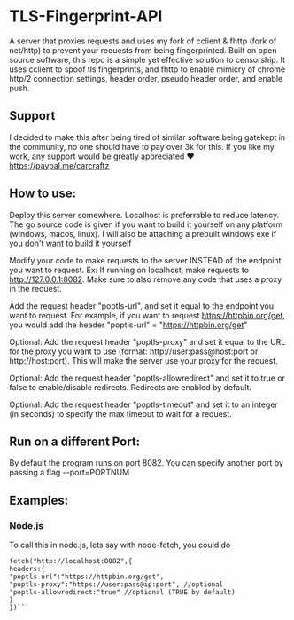 # TLS-Fingerprint-API

A server that proxies requests and uses my fork of cclient & fhttp (fork of net/http) to prevent your requests from being fingerprinted. Built on open source software, this repo is a simple yet effective solution to censorship. It uses cclient to spoof tls fingerprints, and fhttp to enable mimicry of chrome http/2 connection settings, header order, pseudo header order, and enable push.

## Support

I decided to make this after being tired of similar software being gatekept in the community, no one should have to pay over 3k for this. If you like my work, any support would be greatly appreciated ❤️
https://paypal.me/carcraftz

## How to use:

Deploy this server somewhere. Localhost is preferrable to reduce latency. The go source code is given if you want to build it yourself on any platform (windows, macos, linux). I will also be attaching a prebuilt windows exe if you don't want to build it yourself

Modify your code to make requests to the server INSTEAD of the endpoint you want to request. Ex: If running on localhost, make requests to http://127.0.0.1:8082. Make sure to also remove any code that uses a proxy in the request.

Add the request header "poptls-url", and set it equal to the endpoint you want to request. For example, if you want to request https://httpbin.org/get, you would add the header "poptls-url" = "https://httpbin.org/get"

Optional: Add the request header "poptls-proxy" and set it equal to the URL for the proxy you want to use (format: http://user:pass@host:port or http://host:port). This will make the server use your proxy for the request.

Optional: Add the request header "poptls-allowredirect" and set it to true or false to enable/disable redirects. Redirects are enabled by default.

Optional: Add the request header "poptls-timeout" and set it to an integer (in seconds) to specify the max timeout to wait for a request.

## Run on a different Port:

By default the program runs on port 8082. You can specify another port by passing a flag --port=PORTNUM

## Examples:

### Node.js

To call this in node.js, lets say with node-fetch, you could do

````
fetch("http://localhost:8082",{
headers:{
"poptls-url":"https://httpbin.org/get",
"poptls-proxy":"https://user:pass@ip:port", //optional
"poptls-allowredirect:"true" //optional (TRUE by default)
}
})```
````
